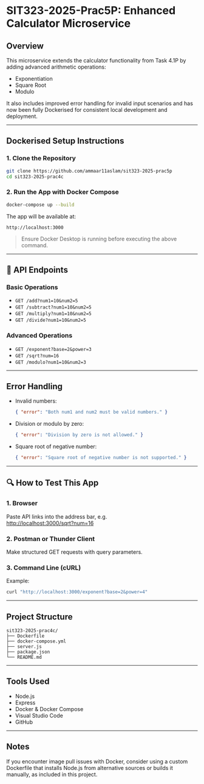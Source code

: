 # SIT323-2025-Prac5P: Enhanced Calculator Microservice

## Overview

This microservice extends the calculator functionality from Task 4.1P by adding advanced arithmetic operations:

- Exponentiation
- Square Root
- Modulo

It also includes improved error handling for invalid input scenarios and has now been fully Dockerised for consistent local development and deployment.

---

## Dockerised Setup Instructions

### 1. Clone the Repository

```bash
git clone https://github.com/ammaar11aslam/sit323-2025-prac5p
cd sit323-2025-prac4c
```

### 2. Run the App with Docker Compose

```bash
docker-compose up --build
```

The app will be available at:

```
http://localhost:3000
```

> Ensure Docker Desktop is running before executing the above command.

---

## 🧾 API Endpoints

### Basic Operations

- `GET /add?num1=10&num2=5`
- `GET /subtract?num1=10&num2=5`
- `GET /multiply?num1=10&num2=5`
- `GET /divide?num1=10&num2=5`

### Advanced Operations

- `GET /exponent?base=2&power=3`
- `GET /sqrt?num=16`
- `GET /modulo?num1=10&num2=3`

---

## Error Handling

- Invalid numbers:
  ```json
  { "error": "Both num1 and num2 must be valid numbers." }
  ```
- Division or modulo by zero:
  ```json
  { "error": "Division by zero is not allowed." }
  ```
- Square root of negative number:
  ```json
  { "error": "Square root of negative number is not supported." }
  ```

---

## 🔍 How to Test This App

### 1. **Browser**

Paste API links into the address bar, e.g.  
[http://localhost:3000/sqrt?num=16](http://localhost:3000/sqrt?num=16)

### 2. **Postman or Thunder Client**

Make structured GET requests with query parameters.

### 3. **Command Line (cURL)**

Example:

```bash
curl "http://localhost:3000/exponent?base=2&power=4"
```

---

## Project Structure

```
sit323-2025-prac4c/
├── Dockerfile
├── docker-compose.yml
├── server.js
├── package.json
└── README.md
```

---

## Tools Used

- Node.js
- Express
- Docker & Docker Compose
- Visual Studio Code
- GitHub

---

## Notes

If you encounter image pull issues with Docker, consider using a custom Dockerfile that installs Node.js from alternative sources or builds it manually, as included in this project.
